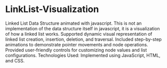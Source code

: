 # LinkList-Visualization
Linked List Data Structure animated with javascript. This is not an implementation of the data structure itself in javascript, it is a visualization of how a linked list works.
  Supported dynamic visual representation of linked list creation, insertion, deletion, and traversal.
  Included step-by-step animations to demonstrate pointer movements and node operations.
 Provided user-friendly controls for customizing node values and list configurations.
 Technologies Used: Implemented using  JavaScript, HTML, and CSS.
